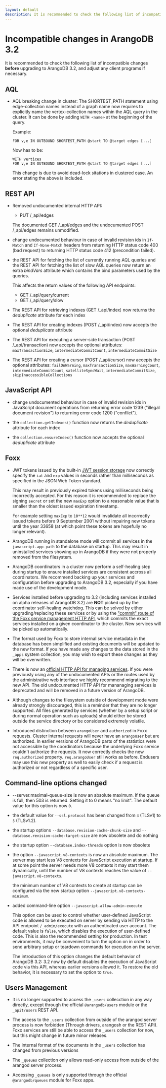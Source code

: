 ```yaml
---
layout: default
description: It is recommended to check the following list of incompatible changes beforeupgrading to ArangoDB 3
---
```

Incompatible changes in ArangoDB 3.2
====================================

It is recommended to check the following list of incompatible changes **before**
upgrading to ArangoDB 3.2, and adjust any client programs if necessary.

AQL
---

* AQL breaking change in cluster:
  The SHORTEST_PATH statement using edge-collection names instead
  of a graph name now requires to explicitly name the vertex-collection names
  within the AQL query in the cluster. It can be done by adding `WITH <name>`
  at the beginning of the query.

  Example:
  ```
  FOR v,e IN OUTBOUND SHORTEST_PATH @start TO @target edges [...]
  ```

  Now has to be:

  ```
  WITH vertices
  FOR v,e IN OUTBOUND SHORTEST_PATH @start TO @target edges [...]
  ```

  This change is due to avoid dead-lock sitations in clustered case.
  An error stating the above is included.


REST API
--------

* Removed undocumented internal HTTP API:
  * PUT /_api/edges

  The documented GET /_api/edges and the undocumented POST /_api/edges remains unmodified.

* change undocumented behaviour in case of invalid revision ids in
  `If-Match` and `If-None-Match` headers from returning HTTP status code 400 (bad request)
  to returning HTTP status code 412 (precondition failed).

* the REST API for fetching the list of currently running AQL queries and the REST API
  for fetching the list of slow AQL queries now return an extra *bindVars* attribute which
  contains the bind parameters used by the queries.

  This affects the return values of the following API endpoints:
  * GET /_api/query/current
  * GET /_api/query/slow

* The REST API for retrieving indexes (GET /_api/index) now returns the *deduplicate*
  attribute for each index

* The REST API for creating indexes (POST /_api/index) now accepts the optional *deduplicate*
  attribute

* The REST API for executing a server-side transaction (POST /_api/transaction) now accepts the optional attributes: `maxTransactionSize`, `intermediateCommitCount`, `intermediateCommitSize`

* The REST API for creating a cursor (POST /_api/cursor) now accepts the optional attributes: `failOnWarning`, `maxTransactionSize`, `maxWarningCount`, `intermediateCommitCount`, `satelliteSyncWait`, `intermediateCommitSize`, `skipInaccessibleCollections`

JavaScript API
--------------

* change undocumented behaviour in case of invalid revision ids in
  JavaScript document operations from returning error code 1239 ("illegal document revision")
  to returning error code 1200 ("conflict").

* the `collection.getIndexes()` function now returns the *deduplicate* attribute for each index

* the `collection.ensureIndex()` function now accepts the optional *deduplicate* attribute


Foxx
----

* JWT tokens issued by the built-in [JWT session storage](foxx-sessions-storages-jwt.html) now correctly specify the `iat` and `exp` values in seconds rather than milliseconds as specified in the JSON Web Token standard.

  This may result in previously expired tokens using milliseconds being incorrectly accepted. For this reason it is recommended to replace the signing `secret` or set the new `maxExp` option to a reasonable value that is smaller than the oldest issued expiration timestamp.

  For example setting `maxExp` to `10**12` would invalidate all incorrectly issued tokens before 9 September 2001 without impairing new tokens until the year 33658 (at which point these tokens are hopefully no longer relevant).

* ArangoDB running in standalone mode will commit all services in the `javascript.app-path` to the database on startup. This may result in uninstalled services showing up in ArangoDB if they were not properly removed from the filesystem.

* ArangoDB coordinators in a cluster now perform a self-healing step during startup to ensure installed services are consistent accross all coordinators. We recommend backing up your services and configuration before upgrading to ArangoDB 3.2, especially if you have made use of the development mode.

* Services installed before upgrading to 3.2 (including services installed on alpha releases of ArangoDB 3.2) are **NOT** picked up by the coordinator self-healing watchdog. This can be solved by either upgrading/replacing these services or by using the ["commit" route of the Foxx service management HTTP API](http/foxx-miscellaneous.html), which commits the exact services installed on a given coordinator to the cluster. New services will be picked up automatically.

* The format used by Foxx to store internal service metadata in the database has been simplified and existing documents will be updated to the new format. If you have made any changes to the data stored in the `_apps` system collection, you may wish to export these changes as they will be overwritten.

* There is now an [official HTTP API for managing services](http/foxx.html). If you were previously using any of the undocumented APIs or the routes used by the administrative web interface we highly recommend migrating to the new API. The old undocumented HTTP API for mananaging services is deprecated and will be removed in a future version of ArangoDB.

* Although changes to the filesystem outside of development mode were already strongly discouraged, this is a reminder that they are no longer supported. All files generated by services (whether by a setup script or during normal operation such as uploads) should either be stored outside the service directory or be considered extremely volatile.

* Introduced distinction between `arangoUser` and `authorized` in Foxx requests. Cluster internal requests will never have an `arangoUser` but are authorized. In earlier versions of ArangoDB parts of the statistics were not accessible by the coordinators because the underlying Foxx service couldn't authorize the requests. It now correctly checks the new `req.authorized` property. `req.arangoUser` still works as before. Endusers may use this new property as well to easily check if a request is authorized or not regardless of a specific user.


Command-line options changed
----------------------------

* --server.maximal-queue-size is now an absolute maximum. If the queue is
  full, then 503 is returned. Setting it to 0 means "no limit". The default
  value for this option is now `0`.

* the default value for `--ssl.protocol` has been changed from `4` (TLSv1) to `5` (TLSv1.2).

* the startup options `--database.revision-cache-chunk-size` and
  `--database.revision-cache-target-size` are now obsolete and do nothing

* the startup option `--database.index-threads` option is now obsolete

* the option `--javascript.v8-contexts` is now an absolute maximum. The server
  may start less V8 contexts for JavaScript execution at startup. If at some
  point the server needs more V8 contexts it may start them dynamically, until
  the number of V8 contexts reaches the value of `--javascript.v8-contexts`.

  the minimum number of V8 contexts to create at startup can be configured via
  the new startup option `--javascript.v8-contexts-minimum`.

* added command-line option `--javascript.allow-admin-execute`

  This option can be used to control whether user-defined JavaScript code
  is allowed to be executed on server by sending via HTTP to the API endpoint
  `/_admin/execute`  with an authenticated user account.
  The default value is `false`, which disables the execution of user-defined
  code. This is also the recommended setting for production. In test environments,
  it may be convenient to turn the option on in order to send arbitrary setup
  or teardown commands for execution on the server.

  The introduction of this option changes the default behavior of ArangoDB 3.2:
  3.2 now by default disables the execution of JavaScript code via this API,
  whereas earlier versions allowed it. To restore the old behavior, it is
  necessary to set the option to `true`.


Users Management
----------------------

* It is no longer supported to access the `_users` collecction in any way directly, except through the official `@arangodb/users` module or the `_apit/users` REST API.

* The access to the `_users` collection from outside of the arangod server process is now forbidden (Through drivers, arangosh or the REST API). Foxx services are still be able to access the `_users` collection for now, but this might change in future minor releases.

* The internal format of the documents in the `_users` collection has changed from previous versions

* The `_queues` collection only allows read-only access from outside of the arangod server process.

* Accessing `_queues` is only supported through the official `@arangodb/queues` module for Foxx apps.
